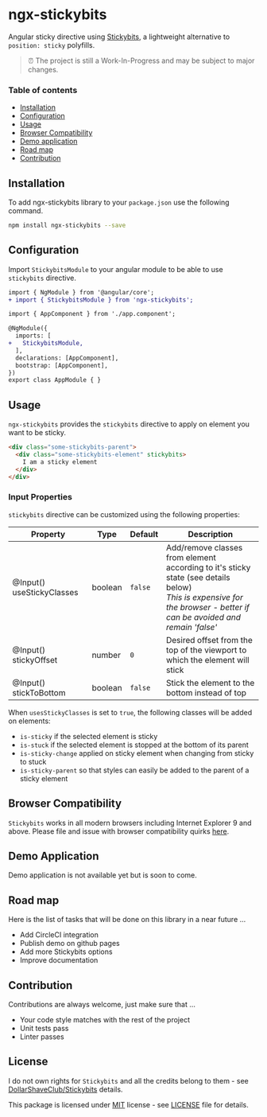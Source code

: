 # ngx-stickybits
Angular sticky directive using [Stickybits](https://github.com/dollarshaveclub/stickybits), a lightweight alternative to `position: sticky` polyfills.

> :alarm_clock: The project is still a Work-In-Progress and may be subject to major changes.

### Table of contents

- [Installation](#installation)
- [Configuration](#configuration)
- [Usage](#usage)
- [Browser Compatibility](#browser-compatibility)
- [Demo application](#demo-application)
- [Road map](#road-map)
- [Contribution](#contribution)

## Installation

To add ngx-stickybits library to your `package.json` use the following command.

```bash
npm install ngx-stickybits --save
```

## Configuration

Import `StickybitsModule` to your angular module to be able to use `stickybits` directive.

```diff
import { NgModule } from '@angular/core';
+ import { StickybitsModule } from 'ngx-stickybits';

import { AppComponent } from './app.component';

@NgModule({
  imports: [
+   StickybitsModule,
  ],
  declarations: [AppComponent],
  bootstrap: [AppComponent],
})
export class AppModule { }
```

## Usage

`ngx-stickybits` provides the `stickybits` directive to apply on element you want to be sticky.

```html
<div class="some-stickybits-parent">
  <div class="some-stickybits-element" stickybits>
    I am a sticky element
  </div>
</div>
```

### Input Properties

`stickybits` directive can be customized using the following properties:

| Property | Type | Default | Description |
| -------- | ---- | ------- | ----------- |
| @Input() useStickyClasses | boolean  | `false` | Add/remove classes from element according to it's sticky state (see details below)<br/> _This is expensive for the browser - better if can be avoided and remain 'false'_ |
| @Input() stickyOffset | number | `0` | Desired offset from the top of the viewport to which the element will stick |
| @Input() stickToBottom | boolean | `false` | Stick the element to the bottom instead of top |

When `usesStickyClasses` is set to `true`, the following classes will be added on elements:

- `is-sticky` if the selected element is sticky
- `is-stuck` if the selected element is stopped at the bottom of its parent
- `is-sticky-change` applied on sticky element when changing from sticky to stuck
- `is-sticky-parent` so that styles can easily be added to the parent of a sticky element

## Browser Compatibility

`Stickybits` works in all modern browsers including Internet Explorer 9 and above. Please file and issue with browser compatibility quirks [here](https://github.com/dollarshaveclub/stickybits/issues).

## Demo Application

Demo application is not available yet but is soon to come.

## Road map

Here is the list of tasks that will be done on this library in a near future ...

- Add CircleCI integration
- Publish demo on github pages
- Add more Stickybits options
- Improve documentation

## Contribution

Contributions are always welcome, just make sure that ...

- Your code style matches with the rest of the project
- Unit tests pass
- Linter passes

## License

I do not own rights for `Stickybits` and all the credits belong to them - see [DollarShaveClub/Stickybits](https://github.com/dollarshaveclub/stickybits) details.

This package is licensed under [MIT](https://opensource.org/licenses/MIT) license - see [LICENSE](https://github.com/jfcere/ngx-stickybits/blob/master/LICENSE) file for details.
